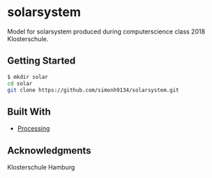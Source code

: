 # solarsystem

Model for solarsystem produced during computerscience class 2018 Klosterschule.

## Getting Started
```sh
$ mkdir solar
cd solar
git clone https://github.com/simonh9134/solarsystem.git
```

## Built With

* [Processing](https://processing.org/)

## Acknowledgments
Klosterschule Hamburg
